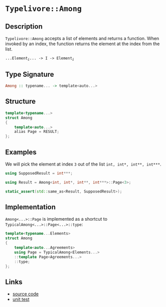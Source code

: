 <!-- Copyright 2024 Feng Mofan
SPDX-License-Identifier: Apache-2.0 -->

# `Typelivore::Among`

## Description

`Typelivore::Among` accepts a list of elements and returns a function.
When invoked by an index, the function returns the element at the index from the list.
<pre><code>...Element<sub><i>i</i></sub>... -> I -> Element<sub><i>i</i></sub></code></pre>

## Type Signature

```Haskell
Among :: typename... -> template<auto...>
```

## Structure

```C++
template<typename...>
struct Among
{
    template<auto...>
    alias Page = RESULT;
};
```

## Examples

We will pick the element at index `3` out of the list `int, int*, int**, int***`.

```C++
using SupposedResult = int***;

using Result = Among<int, int*, int**, int***>::Page<3>;

static_assert(std::same_as<Result, SupposedResult>);
```

## Implementation

`Among<...>::Page` is implemented as a shortcut to `TypicalAmong<...>::Page<...>::type`:

```C++
template<typename...Elements>
struct Among
{
    template<auto...Agreements>
    using Page = TypicalAmong<Elements...>
    ::template Page<Agreements...>
    ::type;
};
```

## Links

- [source code](../../../../conceptrodon/typelivore/among.hpp)
- [unit test](../../../../tests/unit/typelivore/among.test.hpp)
